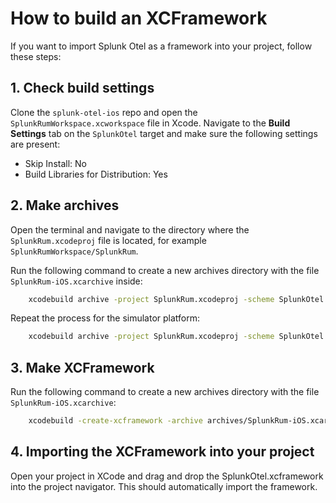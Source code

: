 # How to build an XCFramework

If you want to import Splunk Otel as a framework into your project, follow these steps:

## 1. Check build settings

Clone the `splunk-otel-ios` repo and open the `SplunkRumWorkspace.xcworkspace` file in Xcode. Navigate to the **Build Settings** tab on the `SplunkOtel` target and make sure the following settings are present:

* Skip Install: No
* Build Libraries for Distribution: Yes

## 2. Make archives

Open the terminal and navigate to the directory where the `SplunkRum.xcodeproj` file is located, for example `SplunkRumWorkspace/SplunkRum`. 

Run the following command to create a new archives directory with the file `SplunkRum-iOS.xcarchive` inside:

```bash
    xcodebuild archive -project SplunkRum.xcodeproj -scheme SplunkOtel -destination "generic/platform=iOS" -archivePath "archives/SplunkRum-iOS"
```

Repeat the process for the simulator platform:

```bash
    xcodebuild archive -project SplunkRum.xcodeproj -scheme SplunkOtel -destination "generic/platform=iOS Simulator" -archivePath "archives/SplunkRum-iOS_Simulator"
```
    
## 3. Make XCFramework

Run the following command to create a new archives directory with the file `SplunkRum-iOS.xcarchive`:

```bash
    xcodebuild -create-xcframework -archive archives/SplunkRum-iOS.xcarchive -framework SplunkOtel.framework -archive archives/SplunkRum-iOS_Simulator.xcarchive -framework SplunkOtel.framework -output xcframeworks/SplunkOtel.xcframework
```

## 4. Importing the XCFramework into your project

Open your project in XCode and drag and drop the SplunkOtel.xcframework into the project navigator. This should automatically import the framework. 
